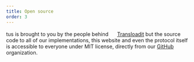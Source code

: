 ```yaml
---
title: Open source
order: 3
---
```


tus is brought to you by the people behind <a href="https://transloadit.com"><img src="/images/transloadit-logo.png" width="16" height="16" loading="lazy" /></a> <a href="https://transloadit.com">Transloadit</a> but the source code to all of our implementations, this website and even the protocol itself is accessible to everyone under MIT license, directly from our [GitHub](https://github.com/tus) organization.
